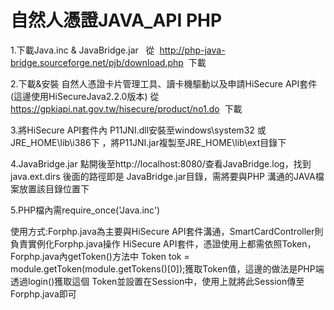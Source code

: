 # 自然人憑證JAVA_API  PHP

1.下載Java.inc & JavaBridge.jar    從  http://php-java-bridge.sourceforge.net/pjb/download.php  下載


2.下載&安裝 自然人憑證卡片管理工具、讀卡機驅動以及申請HiSecure API套件 (這邊使用HiSecureJava2.2.0版本)  從  https://gpkiapi.nat.gov.tw/hisecure/product/no1.do  下載
  

3.將HiSecure API套件內 P11JNI.dll安裝至windows\system32 或 JRE_HOME\lib\i386下
  ，將P11JNI.jar複製至JRE_HOME\lib\ext目錄下
  

4.JavaBridge.jar 點開後至http://localhost:8080/查看JavaBridge.log，找到java.ext.dirs 後面的路徑即是
  JavaBridge.jar目錄，需將要與PHP 溝通的JAVA檔案放置該目錄位置下
  
  
5.PHP檔內需require_once('Java.inc')


使用方式:Forphp.java為主要與HiSecure API套件溝通，SmartCardController則負責實例化Forphp.java操作
        HiSecure API套件，憑證使用上都需依照Token，Forphp.java內getToken()方法中 Token tok = 
        module.getToken(module.getTokens()[0]);獲取Token值，這邊的做法是PHP端透過login()獲取這個
        Token並設置在Session中，使用上就將此Session傳至Forphp.java即可
